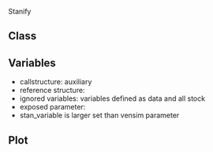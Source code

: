 Stanify

## Class

## Variables

- callstructure: auxiliary
- reference structure: 
- ignored variables: variables defined as data and all stock 
- exposed parameter: 
- stan_variable is larger set than vensim parameter

## Plot
